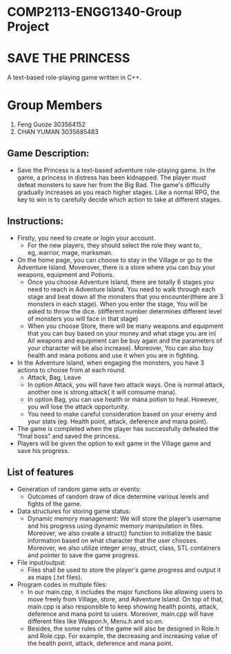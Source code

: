 # COMP2113-ENGG1340-Group Project
# SAVE THE PRINCESS
A text-based role-playing game written in C++. 

# Group Members
1. Feng Guoze 303564152
2. CHAN YUMAN 3035685483


## Game Description:
* Save the Princess is a text-based adventure role-playing game. In the game, a princess in distress has been kidnapped. The player must defeat monsters to save her from the Big Bad. The game's difficulty gradually increases as you reach higher stages. Like a normal RPG, the key to win is to carefully decide which action to take at different stages.

## Instructions:
* Firstly, you need to create or login your account.
  * For the new players, they should select the role they want to, eg,.warrior, mage, marksman.
* On the home page, you can choose to stay in the Village or go to the Adventure Island. Moverover, there is a store where you can buy your weapons, equipment and Potions.
  * Once you choose Adventure Island, there are totally 6 stages you need to reach in Adventure Island. You need to walk through each stage and beat down all the monsters that you encounter(there are 3 monsters in each stage). When you enter the stage, You will be asked to throw the dice. (different number determines different level of monsters you will face in that stage)
  * When you choose Store, there will be many weapons and equipment that you can buy based on your money and what stage you are in( All weapons and equipment can be buy again and the parameters of your character will be also increase). Moreover, You can also buy health and mana potions and use it when you are in fighting.
* In the Adventure Island, when engaging the monsters, you have 3 actions to choose from at each round.
  * Attack, Bag, Leave
  * In option Attack, you will have two attack ways. One is normal attack, another one is strong attack( it will comsume mana).
  * In option Bag, you can use health or mana potion to heal. However, you will lose the attack opportunity.
  * You need to make careful consideration based on your enemy and your stats (eg. Health point, attack, deference and mana point).
* The game is completed when the player has successfully defeated the "final boss" and saved the princess.
* Players will be given the option to exit game in the Village game and save his progress.

## List of features
* Generation of random game sets or events: 
  * Outcomes of random draw of dice determine various levels and fights of the game.
* Data structures for storing game status:
  * Dynamic memory management: We will store the player’s username and his progress using dynamic memory manipulation in files. Moreover, we also create a struct() function to initialize the basic information based on what character that the user chooses. Moreover, we also utilize integer array, struct, class, STL containers and pointer to save the game progress.
* File input/output: 
  * Files shall be used to store the player's game progress and output it as maps (.txt files).
* Program codes in multiple files:
  * In our main.cpp, it includes the major functions like allowing users to move freely from Village, store, and Adventure Island. On top of that, main.cpp is also responsible to keep showing health points, attack, deference and mana point to users. Moreover, main.cpp will have different files like Weapon.h, Menu.h and so on.
  * Besides, the some rules of the game will also be designed in Role.h and Role.cpp. For example, the decreasing and increasing value of the health point, attack, deference and mana point. 






